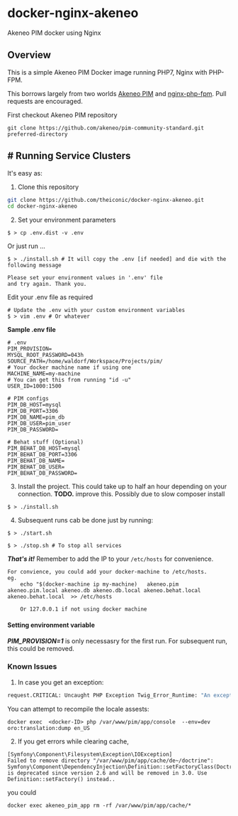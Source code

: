 # docker-nginx-akeneo
Akeneo PIM docker using Nginx

## Overview
This is a simple Akeneo PIM Docker image running PHP7, Nginx with PHP-FPM.

This borrows largely from two worlds [Akeneo PIM](https://docs.akeneo.com/1.6/developer_guide/installation/system_requirements/system_install_ubuntu_1604.html) and [nginx-php-fpm](https://github.com/ngineered/nginx-php-fpm). Pull requests are encouraged.

First checkout Akeneo PIM repository
```
git clone https://github.com/akeneo/pim-community-standard.git preferred-directory
```

## # Running Service Clusters
It's easy as:
1. Clone this repository
```BASH
git clone https://github.com/theiconic/docker-nginx-akeneo.git
cd docker-nginx-akeneo
```
2. Set your environment parameters
```
$ > cp .env.dist -v .env
```
Or just run ...
```
$ > ./install.sh # It will copy the .env [if needed] and die with the following message

Please set your environment values in '.env' file 
and try again. Thank you.

```
Edit your .env file as required
```
# Update the .env with your custom environment variables
$ > vim .env # Or whatever
```
**Sample .env file**
```
# .env
PIM_PROVISION=
MYSQL_ROOT_PASSWORD=043h
SOURCE_PATH=/home/waldorf/Workspace/Projects/pim/
# Your docker machine name if using one
MACHINE_NAME=my-machine
# You can get this from running "id -u"
USER_ID=1000:1500

# PIM configs
PIM_DB_HOST=mysql
PIM_DB_PORT=3306
PIM_DB_NAME=pim_db
PIM_DB_USER=pim_user
PIM_DB_PASSWORD=

# Behat stuff (Optional)
PIM_BEHAT_DB_HOST=mysql
PIM_BEHAT_DB_PORT=3306
PIM_BEHAT_DB_NAME=
PIM_BEHAT_DB_USER=
PIM_BEHAT_DB_PASSWORD=
```

3. Install the project. This could take up to half an hour depending on your connection. **TODO.** improve this. Possibly due to slow composer install
```
$ > ./install.sh

```
4. Subsequent runs cab be done just by running:
```
$ > ./start.sh

$ > ./stop.sh # To stop all services
```

***That's it!*** Remember to add the IP to your `/etc/hosts` for convenience.
```
For convience, you could add your docker-machine to /etc/hosts.
eg. 
    echo "$(docker-machine ip my-machine)	akeneo.pim akeneo.pim.local akeneo.db akeneo.db.local akeneo.behat.local akeneo.behat.local  >> /etc/hosts
    
    Or 127.0.0.1 if not using docker machine
```

#### Setting environment variable
***PIM_PROVISION=1*** is only necessasry for the first run. For subsequent run, this could be removed.


### Known Issues
1. In case you get an exception:
```BASH
request.CRITICAL: Uncaught PHP Exception Twig_Error_Runtime: "An exception has been thrown during the rendering of a template ("Error during translations file generation for locale "en_US"")." at /var/www/pim/src/Oro/Bundle/TranslationBundle/Resources/views/requirejs.config.js.twig line 4 {"exception":"[object] (Twig_Error_Runtime(code: 0): An exception has been thrown during the rendering of a template (\"Error during translations file generation for locale \"en_US\"\"). at /var/www/pim/src/Oro/Bundle/TranslationBundle/Resources/views/requirejs.config.js.twig:4, RuntimeException(code: 0): Error during translations file generation for locale \"en_US\" at /var/www/pim/src/Pim/Bundle/EnrichBundle/Twig/TranslationsExtension.php:70)"} []
```

You can attempt to recompile the locale assests:
```
docker exec  <docker-ID> php /var/www/pim/app/console  --env=dev oro:translation:dump en_US
```
2. If you get errors while clearing cache, 
```
[Symfony\Component\Filesystem\Exception\IOException]                                                                                                                                                                                                                
Failed to remove directory "/var/www/pim/app/cache/de~/doctrine": Symfony\Component\DependencyInjection\Definition::setFactoryClass(Doctrine\ORM\EntityManager) is deprecated since version 2.6 and will be removed in 3.0. Use Definition::setFactory() instead.. 
```
you could

```
docker exec akeneo_pim_app rm -rf /var/www/pim/app/cache/*
```
